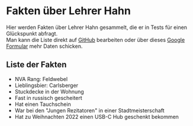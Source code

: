 # Fakten über Lehrer Hahn
Hier werden Fakten über Lehrer Hahn gesammelt, die er in Tests für einen Glückspunkt abfragt.  
Man kann die Liste direkt auf [GitHub](https://github.com/Lenni009/Hahn) bearbeiten oder über dieses [Google Formular](https://forms.gle/t27KDTzWm3VtnZ3V7) mehr Daten schicken.

## Liste der Fakten
- NVA Rang: Feldwebel
- Lieblingsbier: Carlsberger
- Stuckdecke in der Wohnung
- Fast in russisch gescheitert
- Hat einen Tauchschein
- War bei den "Jungen Rezitatoren" in einer Stadtmeisterschaft
- Hat zu Weihnachten 2022 einen USB-C Hub geschenkt bekommen
